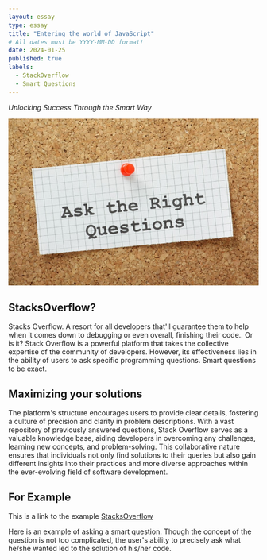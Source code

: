```yaml
---
layout: essay
type: essay
title: "Entering the world of JavaScript"
# All dates must be YYYY-MM-DD format!
date: 2024-01-25
published: true
labels:
  - StackOverflow
  - Smart Questions
---
```


*Unlocking Success Through the Smart Way*

<img class="img-fluid" src="../img/How-To-Ask-Questions-The-Smart-Way.jpg">

## StacksOverflow?

Stacks Overflow. A resort for all developers that'll guarantee them to help when it comes down to debugging or even overall, finishing their code..
Or is it? Stack Overflow is a powerful platform that takes the collective expertise of the community of developers. 
However, its effectiveness lies in the ability of users to ask specific programming questions. Smart questions to be exact.

## Maximizing your solutions

The platform's structure encourages users to provide clear details, fostering a culture of precision and clarity in problem descriptions. With a vast repository of previously answered questions, Stack Overflow serves as a valuable knowledge base, aiding developers in overcoming any challenges, learning new concepts, and problem-solving. 
This collaborative nature ensures that individuals not only find solutions to their queries but also gain different insights into their practices and more diverse approaches within the ever-evolving field of software development.

## For Example

This is a link to the example [StacksOverflow](https://stackoverflow.com/questions/77720836/given-an-array-of-strings-words-find-the-number-of-pairs-where-either-the-strin)

Here is an example of asking a smart question. Though the concept of the question is not too complicated, the user's ability to precisely ask what he/she wanted led to the solution of his/her code.





